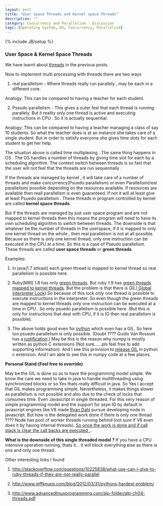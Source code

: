 ```yaml
---
layout: post
title: "User space Threads and Kernel space Threads"
description: ""
category: Concurrency and Parallelism - Discussion
tags: [Operating System, OS, Concurrency, Parallelism]
---
```

{% include JB/setup %}


### User Space & Kernel Space Threads

We have learnt about <a href="http://harishatgithub.github.io/concurrency%20and%20parallelism%20-%20discussion/2015/04/26/concurrency-and-parallelism---disqus/">threads</a> in the previous posts. 

Now to implement multi processing with threads there are two ways

1) real parallelism - Where threads really run parallely , may be each in a different core.

Analogy: This can be compared to having a teacher for each student.

2) Pseudo parallelism - This gives a outer feel that each thread is running parallely. But it reality only one thread is active and executing instructions in CPU . So it is actually sequential.

Analogy: This can be compared to having a teacher managing a class of say 10 students. So what the teacher does is at an instance she takes care of a single student. But in order to satisfy everyone she gives time slots for each student to get her help. 

The situation above is called time multiplexing . The same thing happens in OS . The OS handles a number of threads by giving time slot for each by a scheduling algorithm. The context switch between threads is so fast that the user will not feel that the threads are run sequentially .


If the threads are managed by kernel , it will take care of a number of threads and make concurrency(Psuedo parallelism) or even Parallelism(real parallelism) possible depending on the resources available. If resources are available then reall parallelism is even guaranteed. If not it will at least give at least Psuedo parallelism .
These threads in program controlled by kernel are called **kernel space threads**.

But if the threads are managed by just user space program and are not mapped to kernel threads then this means the program will need to have its own scheduling algorithm to switch between threads. The downside is that whatever be the number of threads in the userspace, if it is mapped to only one kernel thread on the whole , then real parallelism is not at all possible. Because as there is only one kernel thread, only one instruction can be executed in the CPU at a time. So this is a case of Pseudo parallelism. These threads are called **user space threads** or **green threads**. 

Examples:

1) In java(1.7 atleast) each green thread is mapped to kernel thread so real parallelism is possible here.

2) Ruby(MRI) 1.8 has only <a href="https://www.igvita.com/2008/11/13/concurrency-is-a-myth-in-ruby/">green threads</a>. But ruby 1.9 has <a href="http://www.csinaction.com/2014/10/10/multithreading-in-the-mri-ruby-interpreter/">green threads mapped to kernel threads</a>. But the problem is that there is GIL(<a href="http://en.wikipedia.org/wiki/Global_Interpreter_Lock"> Global Interpreter Lock</a>).So because of this lock only one thread is possible to execute instructions in the interpreter. So even though the green threads are mapped to kernel threads only one instruction can be executed at a time in CPU . So only psuedo parallelism is possible here. (But this is only for instructions that deal with CPU, if it is IO then real parallelism is possible).

3) The above holds good even for <a href="http://jessenoller.com/2009/02/01/python-threads-and-the-global-interpreter-lock/">python</a> which even has a GIL. So here too psuedo parallelism is only possible. (Doubt ???? Guido Van Rossum has a <a href="https://mail.python.org/pipermail/python-3000/2007-May/007414.html">justification</a>.)
May be this is the reason why numpy is mostly written as python C extensions (Not sure......pls feel free to add supporting information). And I see this provision to <a href="https://docs.python.org/2/c-api/init.html#thread-state-and-the-global-interpreter-lock">release GIL</a> in python c extension. And I am able to see this in numpy code at a few places.

**Personal Stand:(Feel free to override)**

May be the GIL is done so as to have the programming model simple. We know the care we need to take in java to handle multithreading using synchronized blocks or so.Yes thats really difficult in java. So Yes I accept that GIL makes programming simple. Nevertheless, it makes things slower as parallelism is not possible and also due to the check of locks that consumes time. 
Even Javascript in single threaded. For this very reason of simple programming model and the support for asyn IO by default in javascript engines like V8 made <a href="https://www.youtube.com/watch?v=SAc0vQCC6UQ"> Ryan Dahl</a> pursue developing node in javascript. But how is the delegated work done if there is only one thread ????
Node has pool of worker threads running behind (not sure if V8 even does it by having internal threads). <a href="https://www.youtube.com/watch?v=8aGhZQkoFbQ">So once the work is done and if call stack is clear the call backs are executed .</a>. 

**What is the downside of this single threaded model ?**
If you have a CPU intensive operation running, thats it... it will block everything else as there is one and only one thread.

Other interesting links I found

1) http://stackoverflow.com/questions/10225838/what-use-can-i-give-to-ruby-threads-if-they-are-not-really-parallel

2) http://www.jeffknupp.com/blog/2012/03/31/pythons-hardest-problem/

3) http://www.advancedlinuxprogramming.com/alp-folder/alp-ch04-threads.pdf

